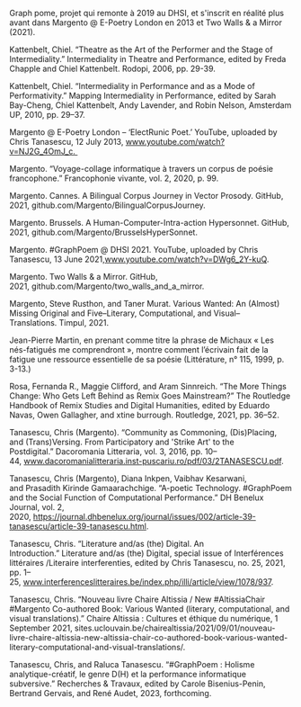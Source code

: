 
Graph pome, projet qui remonte à 2019 au DHSI, et s'inscrit en réalité plus avant dans Margento @ E-Poetry London en 2013 et Two Walls & a Mirror (2021).

Kattenbelt, Chiel. “Theatre as the Art of the Performer and the Stage of Intermediality.” Intermediality in Theatre and Performance, edited by Freda Chapple and Chiel Kattenbelt. Rodopi, 2006, pp. 29-39.

Kattenbelt, Chiel. “Intermediality in Performance and as a Mode of Performativity.” Mapping Intermediality in Performance, edited by Sarah Bay-Cheng, Chiel Kattenbelt, Andy Lavender, and Robin Nelson, Amsterdam UP, 2010, pp. 29–37.

Margento @ E-Poetry London – ‘ElectRunic Poet.’ YouTube, uploaded by Chris Tanasescu, 12 July 2013, www.youtube.com/watch?v=NJ2G_4OmJ_c. 

Margento. “Voyage-collage informatique à travers un corpus de poésie francophone.” Francophonie vivante, vol. 2, 2020, p. 99.

Margento. Cannes. A Bilingual Corpus Journey in Vector Prosody. GitHub, 2021, github.com/Margento/BilingualCorpusJourney.

Margento. Brussels. A Human-Computer-Intra-action Hypersonnet. GitHub, 2021, github.com/Margento/BrusselsHyperSonnet.

Margento. #GraphPoem @ DHSI 2021. YouTube, uploaded by Chris Tanasescu, 13 June 2021,www.youtube.com/watch?v=DWg6_2Y-kuQ.

Margento. Two Walls & a Mirror. GitHub, 2021, github.com/Margento/two_walls_and_a_mirror. 

Margento, Steve Rusthon, and Taner Murat. Various Wanted: An (Almost) Missing Original and Five–Literary, Computational, and Visual–Translations. Timpul, 2021.

Jean-Pierre Martin, en prenant comme titre la phrase de Michaux « Les nés-fatigués me comprendront », montre comment l’écrivain fait de la fatigue une ressource essentielle de sa poésie (Littérature, n° 115, 1999, p. 3-13.)

Rosa, Fernanda R., Maggie Clifford, and Aram Sinnreich. “The More Things Change: Who Gets Left Behind as Remix Goes Mainstream?” The Routledge Handbook of Remix Studies and Digital Humanities, edited by Eduardo Navas, Owen Gallagher, and xtine burrough. Routledge, 2021, pp. 36–52.

Tanasescu, Chris (Margento). “Community as Commoning, (Dis)Placing, and (Trans)Versing. From Participatory and 'Strike Art' to the Postdigital.” Dacoromania Litteraria, vol. 3, 2016, pp. 10–44, www.dacoromanialitteraria.inst-puscariu.ro/pdf/03/2TANASESCU.pdf.

Tanasescu, Chris (Margento), Diana Inkpen, Vaibhav Kesarwani, and Prasadith Kirinde Gamaarachchige. “A-poetic Technology. #GraphPoem and the Social Function of Computational Performance.” DH Benelux Journal, vol. 2, 2020, https://journal.dhbenelux.org/journal/issues/002/article-39-tanasescu/article-39-tanasescu.html.

Tanasescu, Chris. “Literature and/as (the) Digital. An Introduction.” Literature and/as (the) Digital, special issue of Interférences littéraires /Literaire interferenties, edited by Chris Tanasescu, no. 25, 2021, pp. 1–25, www.interferenceslitteraires.be/index.php/illi/article/view/1078/937.

Tanasescu, Chris. “Nouveau livre Chaire Altissia / New #AltissiaChair #Margento Co-authored Book: Various Wanted (literary, computational, and visual translations).” Chaire Altissia : Cultures et éthique du numérique, 1 September 2021, sites.uclouvain.be/chairealtissia/2021/09/01/nouveau-livre-chaire-altissia-new-altissia-chair-co-authored-book-various-wanted-literary-computational-and-visual-translations/. 

Tanasescu, Chris, and Raluca Tanasescu. “#GraphPoem : Holisme analytique-créatif, le genre D(H) et la performance informatique subversive.” Recherches & Travaux, edited by Carole Bisenius-Penin, Bertrand Gervais, and René Audet, 2023, forthcoming.
